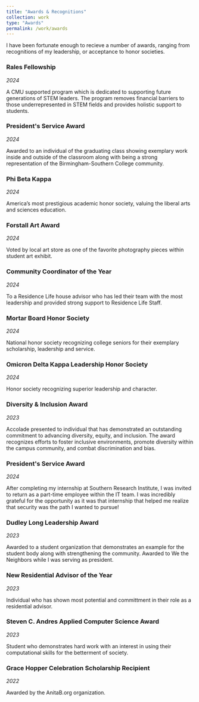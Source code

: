 ```yaml
---
title: "Awards & Recognitions"
collection: work
type: "Awards"
permalink: /work/awards
---
```

I have been fortunate enough to recieve a number of awards, ranging from recognitions of my leadership, or acceptance to honor societies.

### Rales Fellowship

*2024* 

A CMU supported program which is dedicated to supporting future generations of STEM leaders. The program removes financial barriers to those underrepresented in STEM fields and provides holistic support to students.

### President's Service Award

*2024* 

Awarded to an individual of the graduating class showing exemplary work inside and outside of the classroom along with being a strong representation of the Birmingham-Southern College community.

### Phi Beta Kappa

*2024* 

America’s most prestigious academic honor society, valuing the liberal arts and sciences education.

### Forstall Art Award

*2024* 

Voted by local art store as one of the favorite photography pieces within student art exhibit.

### Community Coordinator of the Year

*2024* 

To a Residence Life house advisor who has led their team with the most leadership and provided strong support to Residence Life Staff.

### Mortar Board Honor Society

*2024* 

National honor society recognizing college seniors for their exemplary scholarship, leadership and service.

### Omicron Delta Kappa Leadership Honor Society

*2024* 

Honor society recognizing superior leadership and character.

### Diversity & Inclusion Award

*2023* 

Accolade presented to individual that has demonstrated an outstanding commitment to advancing diversity, equity, and inclusion. The award recognizes efforts to foster inclusive environments, promote diversity within the campus community, and combat discrimination and bias. 

### President's Service Award

*2024* 

After completing my internship at Southern Research Institute, I was invited to return as a part-time employee within the IT team. I was incredibly grateful for the opportunity as it was that internship that helped me realize that security was the path I wanted to pursue!

### Dudley Long Leadership Award

*2023* 

Awarded to a student organization that demonstrates an example for the student body along with strengthening the community. Awarded to We the Neighbors while I was serving as president.

### New Residential Advisor of the Year

*2023* 

Individual who has shown most potential and committment in their role as a residential advisor.

### Steven C. Andres Applied Computer Science Award

*2023* 

Student who demonstrates hard work with an interest in using their computational skills for the betterment of society.

### Grace Hopper Celebration Scholarship Recipient

*2022* 

Awarded by the AnitaB.org organization.
